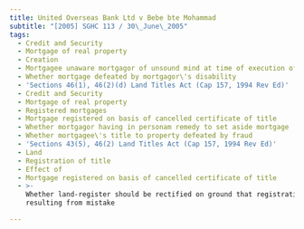 ```yaml
---
title: United Overseas Bank Ltd v Bebe bte Mohammad
subtitle: "[2005] SGHC 113 / 30\_June\_2005"
tags:
  - Credit and Security
  - Mortgage of real property
  - Creation
  - Mortgagee unaware mortgagor of unsound mind at time of execution of mortgage
  - Whether mortgage defeated by mortgagor\'s disability
  - 'Sections 46(1), 46(2)(d) Land Titles Act (Cap 157, 1994 Rev Ed)'
  - Credit and Security
  - Mortgage of real property
  - Registered mortgages
  - Mortgage registered on basis of cancelled certificate of title
  - Whether mortgagor having in personam remedy to set aside mortgage
  - Whether mortgagee\'s title to property defeated by fraud
  - 'Sections 43(5), 46(2) Land Titles Act (Cap 157, 1994 Rev Ed)'
  - Land
  - Registration of title
  - Effect of
  - Mortgage registered on basis of cancelled certificate of title
  - >-
    Whether land-register should be rectified on ground that registration
    resulting from mistake

---
```



